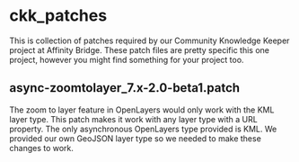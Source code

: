 ckk_patches
===========

This is collection of patches required by our Community Knowledge Keeper project at Affinity Bridge. These patch files are pretty specific this one project, however you might find something for your project too. 


async-zoomtolayer_7.x-2.0-beta1.patch
-------------------------------------
The zoom to layer feature in OpenLayers would only work with the KML layer type. This patch makes it work with any layer type with a URL property. The only asynchronous OpenLayers type provided is KML. We provided our own GeoJSON layer type so we needed to make these changes to work. 